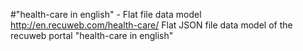 #"health-care in english" - Flat file data model
http://en.recuweb.com/health-care/
Flat JSON file data model of the recuweb portal "health-care in english"
